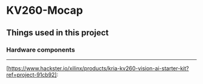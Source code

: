 # KV260-Mocap
## Things used in this project

### Hardware components

------

[https://www.hackster.io/xilinx/products/kria-kv260-vision-ai-starter-kit?ref=project-91cb92]: 


